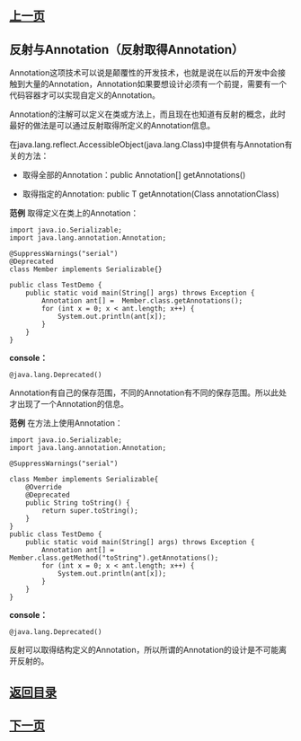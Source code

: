 ## [上一页](course111)
##   反射与Annotation（反射取得Annotation）

Annotation这项技术可以说是颠覆性的开发技术，也就是说在以后的开发中会接触到大量的Annotation，Annotation如果要想设计必须有一个前提，需要有一个代码容器才可以实现自定义的Annotation。

Annotation的注解可以定义在类或方法上，而且现在也知道有反射的概念，此时最好的做法是可以通过反射取得所定义的Annotation信息。

在java.lang.reflect.AccessibleObject(java.lang.Class<T>)中提供有与Annotation有关的方法：

- 取得全部的Annotation：public Annotation[] getAnnotations()

- 取得指定的Annotation: public <T extends Annotation> T getAnnotation(Class<T> annotationClass)

**范例** 取得定义在类上的Annotation：

	import java.io.Serializable;
	import java.lang.annotation.Annotation;
	
	@SuppressWarnings("serial")
	@Deprecated
	class Member implements Serializable{}
	
	public class TestDemo {
		public static void main(String[] args) throws Exception {
			Annotation ant[] =  Member.class.getAnnotations();
			for (int x = 0; x < ant.length; x++) {
				System.out.println(ant[x]);
			}
		} 	
	}
**console：**

	@java.lang.Deprecated()

Annotation有自己的保存范围，不同的Annotation有不同的保存范围。所以此处才出现了一个Annotation的信息。

**范例** 在方法上使用Annotation：

	import java.io.Serializable;
	import java.lang.annotation.Annotation;
	
	@SuppressWarnings("serial")
	
	class Member implements Serializable{
		@Override
		@Deprecated
		public String toString() {
			return super.toString();
		}
	}
	public class TestDemo {
		public static void main(String[] args) throws Exception {
			Annotation ant[] =  Member.class.getMethod("toString").getAnnotations();
			for (int x = 0; x < ant.length; x++) {
				System.out.println(ant[x]);
			}
		} 	
	}
**console：**

	@java.lang.Deprecated()

反射可以取得结构定义的Annotation，所以所谓的Annotation的设计是不可能离开反射的。




## [返回目录](https://wuchengcheng110120.github.io/aliyunjava3/list)
## [下一页](course113)
